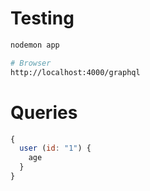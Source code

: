 # Testing
```sh
nodemon app

# Browser
http://localhost:4000/graphql

```

# Queries

```js
{
  user (id: "1") {
    age
  }
}


```